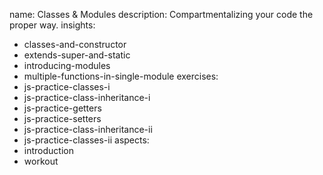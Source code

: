name: Classes & Modules
description: Compartmentalizing your code the proper way.
insights:
  - classes-and-constructor
  - extends-super-and-static
  - introducing-modules
  - multiple-functions-in-single-module
exercises:
  - js-practice-classes-i
  - js-practice-class-inheritance-i
  - js-practice-getters
  - js-practice-setters
  - js-practice-class-inheritance-ii
  - js-practice-classes-ii
aspects:
  - introduction
  - workout
 
